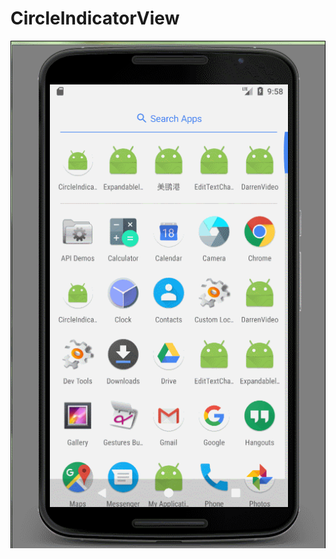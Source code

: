 # CircleIndicatorView

![水波纹+带进度指示器动画效果](https://github.com/Veken/CircleWaveView/raw/master/screenshot/GIF.gif) 
